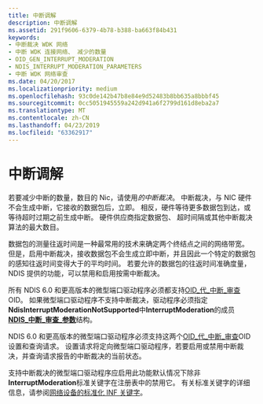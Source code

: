 ```yaml
---
title: 中断调解
description: 中断调解
ms.assetid: 291f9606-6379-4b78-b388-ba663f84b431
keywords:
- 中断裁决 WDK 网络
- 中断 WDK 连接网络、 减少的数量
- OID_GEN_INTERRUPT_MODERATION
- NDIS_INTERRUPT_MODERATION_PARAMETERS
- 中断 WDK 网络审查
ms.date: 04/20/2017
ms.localizationpriority: medium
ms.openlocfilehash: 93c0de142b47b8e84e9d52483b8bb635a8bbbf45
ms.sourcegitcommit: 0cc5051945559a242d941a6f2799d161d8eba2a7
ms.translationtype: MT
ms.contentlocale: zh-CN
ms.lasthandoff: 04/23/2019
ms.locfileid: "63362917"
---
```

# <a name="interrupt-moderation"></a>中断调解





若要减少中断的数量，数目的 Nic，请使用*的中断裁决*。 中断裁决，与 NIC 硬件不会生成中断，它接收的数据包后，立即。 相反，硬件等待更多数据包到达，或等待超时过期之前生成中断。 硬件供应商指定数据包、 超时间隔或其他中断裁决算法的最大数目。

数据包的测量往返时间是一种最常用的技术来确定两个终结点之间的网络带宽。 但是，启用中断裁决，接收数据包不会生成立即中断，并且因此一个特定的数据包的感知往返时间变得大于的平均时间。 若要允许的数据包的往返时间准确度量，NDIS 提供的功能，可以禁用和启用按需中断裁决。

所有 NDIS 6.0 和更高版本的微型端口驱动程序必须都支持[OID\_代\_中断\_审查](https://msdn.microsoft.com/library/windows/hardware/ff569590)OID。 如果微型端口驱动程序不支持中断裁决，驱动程序必须指定**NdisInterruptModerationNotSupported**中**InterruptModeration**的成员[ **NDIS\_中断\_审查\_参数**](https://msdn.microsoft.com/library/windows/hardware/ff565793)结构。

NDIS 6.0 和更高版本的微型端口驱动程序必须支持这两个[OID\_代\_中断\_审查](https://msdn.microsoft.com/library/windows/hardware/ff569590)OID 设置和查询请求。 设置请求将定向微型端口驱动程序，若要启用或禁用中断裁决，并查询请求报告的中断裁决的当前状态。

支持中断裁决的微型端口驱动程序应启用此功能默认情况下除非**InterruptModeration**标准关键字在注册表中的禁用它。 有关标准关键字的详细信息，请参阅[网络设备的标准化 INF 关键字](standardized-inf-keywords-for-network-devices.md)。

 

 





